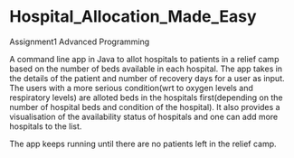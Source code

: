 # Hospital_Allocation_Made_Easy

Assignment1 Advanced Programming 

A command line app in Java to allot hospitals to patients in a relief camp based on the number of beds available in each hospital. The app takes in the details of the patient and number of recovery days for a user as input. The users with a more serious condition(wrt to oxygen levels and respiratory levels) are alloted beds in the hospitals first(depending on the number of hospital beds and condition of the hospital). It also provides a visualisation of the availability status  of hospitals and one can add more hospitals to the list.

The app keeps running until there are no patients left in the relief camp. 
